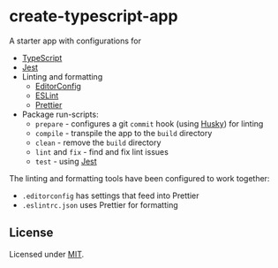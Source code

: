 # create-typescript-app

A starter app with configurations for

* [TypeScript](https://typescriptlang.org/)
* [Jest](https://jestjs.io/)
* Linting and formatting
  * [EditorConfig](https://editorconfig.org/)
  * [ESLint](https://eslint.org/)
  * [Prettier](https://prettier.io/)
* Package run-scripts:
  * `prepare` - configures a  git `commit` hook (using [Husky](https://typicode.github.io/husky/)) for linting
  * `compile` - transpile the app to the `build` directory
  * `clean` - remove the `build` directory
  * `lint` and `fix` - find and fix lint issues
  * `test` - using [Jest](https://jestjs.io/)

The linting and formatting tools have been configured to  work together:

* `.editorconfig` has settings that feed into Prettier
* `.eslintrc.json` uses Prettier for formatting

## License

Licensed under [MIT](./LICENSE).
